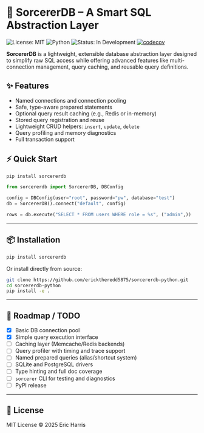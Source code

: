 # 🔮 SorcererDB – A Smart SQL Abstraction Layer

![License: MIT](https://img.shields.io/badge/License-MIT-yellow.svg)
![Python](https://img.shields.io/badge/python-3.8%2B-blue)
![Status: In Development](https://img.shields.io/badge/status-alpha-orange)
[![codecov](https://codecov.io/gh/ericktheredd5875/sorcererdb-python/graph/badge.svg?token=579MCVZ7P3)](https://codecov.io/gh/ericktheredd5875/sorcererdb-python)

**SorcererDB** is a lightweight, extensible database abstraction layer designed to simplify raw SQL access while offering advanced features like multi-connection management, query caching, and reusable query definitions.

## ✨ Features

- Named connections and connection pooling
- Safe, type-aware prepared statements
- Optional query result caching (e.g., Redis or in-memory)
- Stored query registration and reuse
- Lightweight CRUD helpers: `insert`, `update`, `delete`
- Query profiling and memory diagnostics
- Full transaction support

## ⚡️ Quick Start

```bash
pip install sorcererdb
```

```python
from sorcererdb import SorcererDB, DBConfig

config = DBConfig(user="root", password="pw", database="test")
db = SorcererDB().connect("default", config)

rows = db.execute("SELECT * FROM users WHERE role = %s", ("admin",))
```

---

## 📦 Installation

```bash
pip install sorcererdb
```

Or install directly from source:

```bash
git clone https://github.com/ericktheredd5875/sorcererdb-python.git
cd sorcererdb-python
pip install -e .
```

---

## 🧭 Roadmap / TODO

- [x] Basic DB connection pool
- [x] Simple query execution interface
- [ ] Caching layer (Memcache/Redis backends)
- [ ] Query profiler with timing and trace support
- [ ] Named prepared queries (alias/shortcut system)
- [ ] SQLite and PostgreSQL drivers
- [ ] Type hinting and full doc coverage
- [ ] `sorcerer` CLI for testing and diagnostics
- [ ] PyPI release

---

## 📜 License

MIT License © 2025 Eric Harris
